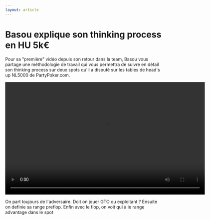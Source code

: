 ```yaml
---
layout: article
---
```


<h1>Basou explique son thinking process en HU 5k€</h1>
<p>Pour sa "première" vidéo depuis son retour dans la team, Basou vous partage une méthodologie de travail qui vous permettra de suivre en détail son thinking process sur deux spots qu'il a disputé sur les tables de head's up NL5000 de PartyPoker.com.</p>
<video controls="" src="http://videos.poker-academie.com/videos/Basou_NL5K.mp4" width="640" height="360" class="note-video-clip"></video>
<p>On part toujours de l'adversaire. Doit on jouer GTO ou exploitant ? Ensuite on definie sa range preflop. Enfin avec le flop, on voit qui à le range advantage dans le spot</p>
